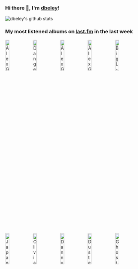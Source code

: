 ### Hi there 👋, I'm [dbeley](https://dbeley.ovh/en)!

![dbeley's github stats](https://github-readme-stats.vercel.app/api?username=dbeley)

### My most listened albums on [last.fm](https://www.last.fm/user/d_beley) in the last week

[<img src='https://lastfm.freetls.fastly.net/i/u/300x300/0fb06d94de31102e30dc28b6c23246b5.jpg' width='16%' height='16%' alt='Alex G - House of Sugar'>](https://www.last.fm/music/alex%2bg/house%2bof%2bsugar)&nbsp;
[<img src='https://lastfm.freetls.fastly.net/i/u/300x300/970cb97c790b485ea89f4eb91366f06c.jpg' width='16%' height='16%' alt='Danger Mouse - The Grey Album'>](https://www.last.fm/music/danger%2bmouse/the%2bgrey%2balbum)&nbsp;
[<img src='https://lastfm.freetls.fastly.net/i/u/300x300/aae5d6e8190f62aeb6482c6f01798996.jpg' width='16%' height='16%' alt='Alex G - God Save the Animals'>](https://www.last.fm/music/alex%2bg/god%2bsave%2bthe%2banimals)&nbsp;
[<img src='https://lastfm.freetls.fastly.net/i/u/300x300/6b5cbb52f6a496fff407dc736a8a6235.jpg' width='16%' height='16%' alt='Alex G - RULES'>](https://www.last.fm/music/alex%2bg/rules)&nbsp;
[<img src='https://lastfm.freetls.fastly.net/i/u/300x300/af93a24396754ff1835994b5c42534a2.png' width='16%' height='16%' alt='Big L - Lifestylez Ov Da Poor & Dangerous'>](https://www.last.fm/music/big%2bl/lifestylez%2bov%2bda%2bpoor%2b%2526%2bdangerous)&nbsp;
<br>
[<img src='https://lastfm.freetls.fastly.net/i/u/300x300/5d93403fbc951b7d31fa80ff826b5180.jpg' width='16%' height='16%' alt='Japanese Breakfast - Jubilee'>](https://www.last.fm/music/japanese%2bbreakfast/jubilee)&nbsp;
[<img src='https://lastfm.freetls.fastly.net/i/u/300x300/e39eb31f874f4a5c4afa836845141437.jpg' width='16%' height='16%' alt='Olivia Rodrigo - GUTS'>](https://www.last.fm/music/olivia%2brodrigo/guts)&nbsp;
[<img src='https://lastfm.freetls.fastly.net/i/u/300x300/c42f05e7e5b149d7888799ca23418396.jpg' width='16%' height='16%' alt='Danny Brown - Quaranta'>](https://www.last.fm/music/danny%2bbrown/quaranta)&nbsp;
[<img src='https://lastfm.freetls.fastly.net/i/u/300x300/5313a74c73ebef3c9d2bb6d3ccf4337f.jpg' width='16%' height='16%' alt='Duster - Stratosphere'>](https://www.last.fm/music/duster/stratosphere)&nbsp;
[<img src='https://lastfm.freetls.fastly.net/i/u/300x300/964662540ba245cec5d0d5d0e3b149f2.jpg' width='16%' height='16%' alt='Ghostface Killah - Supreme Clientele'>](https://www.last.fm/music/ghostface%2bkillah/supreme%2bclientele)&nbsp;
<br>
